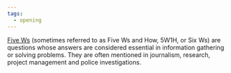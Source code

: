 ```yaml
---
tags:
  - opening
---
```


[Five Ws](https://en.wikipedia.org/wiki/Five_Ws) (sometimes referred to as Five Ws and How, 5W1H, or Six Ws) are questions whose answers are considered essential in information gathering or solving problems. They are often mentioned in journalism, research, project management and police investigations.
